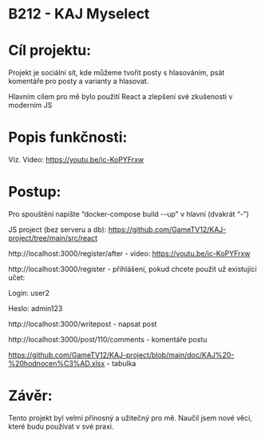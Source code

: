 # B212 - KAJ Myselect 

# Cíl projektu:  

Projekt je sociální sít, kde můžeme tvořit posty s hlasováním, psát komentáře pro posty a varianty a hlasovat. 

Hlavním cílem pro mě bylo použití React a zlepšení své zkušenosti v moderním JS 

# Popis funkčnosti: 

Viz. Video: https://youtu.be/ic-KoPYFrxw

# Postup: 

Pro spouštění napište “docker-compose build  --up" v hlavní (dvakrát “-”) 

JS project (bez serveru a db): https://github.com/GameTV12/KAJ-project/tree/main/src/react

http://localhost:3000/register/after - video: https://youtu.be/ic-KoPYFrxw

http://localhost:3000/register - přihlášení, pokud chcete použit už existující učet: 

Login: user2 

Heslo: admin123 

http://localhost:3000/writepost - napsat post 

http://localhost:3000/post/110/comments - komentáře postu 

https://github.com/GameTV12/KAJ-project/blob/main/doc/KAJ%20-%20hodnocen%C3%AD.xlsx - tabulka

# Závěr: 

Tento projekt byl velmi přínosný a užitečný pro mě. Naučil jsem nové věci, které budu používat v své praxi. 
